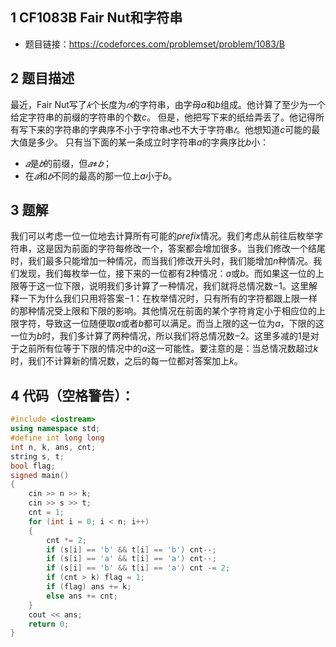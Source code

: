 ## 1 CF1083B Fair Nut和字符串
- 题目链接：https://codeforces.com/problemset/problem/1083/B

## 2 题目描述
最近，Fair Nut写了$𝑘$个长度为$𝑛$的字符串，由字母$a$和$b$组成。他计算了至少为一个给定字符串的前缀的字符串的个数$c$。
但是，他把写下来的纸给弄丢了。他记得所有写下来的字符串的字典序不小于字符串$𝑠$也不大于字符串$𝑡$。他想知道$c$可能的最大值是多少。
只有当下面的某一条成立时字符串$a$的字典序比$b$小：
- $𝑎$是$𝑏$的前缀，但$𝑎$≠$𝑏$；
- 在$𝑎$和$𝑏$不同的最高的那一位上$a$小于$b$。

## 3 题解
我们可以考虑一位一位地去计算所有可能的$prefix$情况。我们考虑从前往后枚举字符串，这是因为前面的字符每修改一个，答案都会增加很多。当我们修改一个结尾时，我们最多只能增加一种情况，而当我们修改开头时，我们能增加$n$种情况。我们发现，我们每枚举一位，接下来的一位都有$2$种情况：$a$或$b$。而如果这一位的上限等于这一位下限，说明我们多计算了一种情况，我们就将总情况数$-1$。这里解释一下为什么我们只用将答案$-1$：在枚举情况时，只有所有的字符都跟上限一样的那种情况受上限和下限的影响。其他情况在前面的某个字符肯定小于相应位的上限字符，导致这一位随便取$a$或者$b$都可以满足。而当上限的这一位为$a$，下限的这一位为$b$时，我们多计算了两种情况，所以我们将总情况数$-2$。这里多减的$1$是对于之前所有位等于下限的情况中的$a$这一可能性。要注意的是：当总情况数超过$k$时，我们不计算新的情况数，之后的每一位都对答案加上$k$。

## 4 代码（空格警告）：

```c++
#include <iostream>
using namespace std;
#define int long long
int n, k, ans, cnt;
string s, t;
bool flag;
signed main()
{
    cin >> n >> k;
    cin >> s >> t;
    cnt = 1;
    for (int i = 0; i < n; i++)
    {
        cnt *= 2;
        if (s[i] == 'b' && t[i] == 'b') cnt--;
        if (s[i] == 'a' && t[i] == 'a') cnt--;
        if (s[i] == 'b' && t[i] == 'a') cnt -= 2;
        if (cnt > k) flag = 1;
        if (flag) ans += k;
        else ans += cnt;
    }
    cout << ans;
    return 0;
}
```

